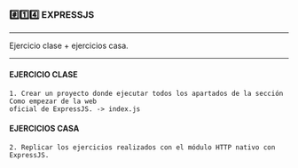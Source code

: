 ### #️⃣1️⃣4️⃣ EXPRESSJS

---

Ejercicio clase + ejercicios casa.


---


#### EJERCICIO CLASE 
    1. Crear un proyecto donde ejecutar todos los apartados de la sección Como empezar de la web
    oficial de ExpressJS. -> index.js

#### EJERCICIOS CASA

    2. Replicar los ejercicios realizados con el módulo HTTP nativo con ExpressJS.
